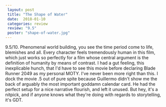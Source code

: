 ```yaml
---
 layout: post
 title: "The Shape of Water"
 date:  2018-01-10
 categories: review
 review: "9.5"
 poster: "shape-of-water.jpg"
---
```



9.5/10. Phenomenal world building, you see the time period come to life, blemishes and all. Every character feels tremendously human in this film, which just works so perfectly for a film whose central argument is the definition of humanity by means of contrast. I had a gut feeling, this inexplicable hunch, that I'd have to see this movie before declaring Blade Runner 2049 as my personal MOTY. I've never been more right than this. I dock the movie .5 out of pure spite because Guillermo didn't show me the back of arguably the most important goddamn calendar card. He had the perfect setup for a nice narrative flourish, and left it unused. But hey, it's a nitpick, and if anyone knows what they're doing with regards to storytelling, it's GDT. 